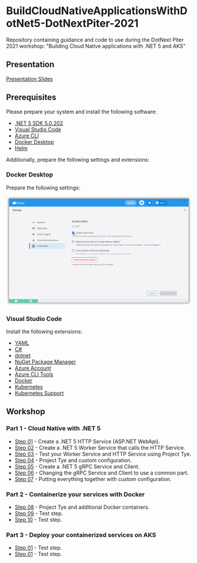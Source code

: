 # BuildCloudNativeApplicationsWithDotNet5-DotNextPiter-2021
Repository containing guidance and code to use during the DotNext Piter 2021 workshop: "Building Cloud Native applications with .NET 5 and AKS"

## Presentation

[Presentation Slides](DOTNEXT-Building-Cloud-Native-Applications-with-DOTNET-and-AKS.pdf)

## Prerequisites

Please prepare your system and install the following software:

- [.NET 5 SDK 5.0.202](https://dotnet.microsoft.com/download/dotnet/5.0)
- [Visual Studio Code](https://code.visualstudio.com/)
- [Azure CLI](https://docs.microsoft.com/en-us/cli/azure/install-azure-cli-windows?tabs=azure-cli)
- [Docker Desktop](https://www.docker.com/products/docker-desktop)
- [Helm](https://github.com/helm/helm/releases)

Additionally, prepare the following settings and extensions:

### Docker Desktop

Prepare the following settings:

![Screen capture from Docker Desktop Kubernetes settings](sshot-01.png)

### Visual Studio Code

Install the following extensions:

- [YAML](https://marketplace.visualstudio.com/items?itemName=redhat.vscode-yaml)
- [C#](https://marketplace.visualstudio.com/items?itemName=ms-dotnettools.csharp)
- [dotnet](https://marketplace.visualstudio.com/items?itemName=leo-labs.dotnet)
- [NuGet Package Manager](https://marketplace.visualstudio.com/items?itemName=jmrog.vscode-nuget-package-manager)
- [Azure Account](https://marketplace.visualstudio.com/items?itemName=ms-vscode.azure-account)
- [Azure CLI Tools](https://marketplace.visualstudio.com/items?itemName=ms-vscode.azurecli)
- [Docker](https://marketplace.visualstudio.com/items?itemName=ms-azuretools.vscode-docker)
- [Kubernetes](https://marketplace.visualstudio.com/items?itemName=ms-kubernetes-tools.vscode-kubernetes-tools)
- [Kubernetes Support](https://marketplace.visualstudio.com/items?itemName=ipedrazas.kubernetes-snippets)

## Workshop

### Part 1 - Cloud Native with .NET 5

- [Step 01](step-01.md) - Create a .NET 5 HTTP Service (ASP.NET WebApi).
- [Step 02](step-02.md) - Create a .NET 5 Worker Service that calls the HTTP Service.
- [Step 03](step-03.md) - Test your Worker Service and HTTP Service using Project Tye.
- [Step 04](step-04.md) - Project Tye and custom configuration.
- [Step 05](step-05.md) - Create a .NET 5 gRPC Service and Client.
- [Step 06](step-06.md) - Changing the gRPC Service and Client to use a common part.
- [Step 07](step-07.md) - Putting everything together with custom configuration.

### Part 2 - Containerize your services with Docker

- [Step 08](step-08.md) - Project Tye and additional Docker containers.
- [Step 09](step-09.md) - Test step.
- [Step 10](step-10.md) - Test step.

### Part 3 - Deploy your containerized services on AKS

- [Step 01](step-01.md) - Test step.
- [Step 01](step-01.md) - Test step.